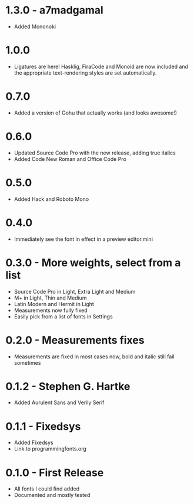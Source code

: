 # 1.3.0 - a7madgamal
* Added Mononoki

# 1.0.0
* Ligatures are here! Hasklig, FiraCode and Monoid are now included and the appropriate text-rendering styles are set automatically.

# 0.7.0
* Added a version of Gohu that actually works (and looks awesome!)

# 0.6.0
* Updated Source Code Pro with the new release, adding true italics
* Added Code New Roman and Office Code Pro

# 0.5.0
* Added Hack and Roboto Mono

# 0.4.0
* Immediately see the font in effect in a preview editor.mini

# 0.3.0 - More weights, select from a list
* Source Code Pro in Light, Extra Light and Medium
* M+ in Light, Thin and Medium
* Latin Modern and Hermit in Light
* Measurements now fully fixed
* Easily pick from a list of fonts in Settings

# 0.2.0 - Measurements fixes
* Measurements are fixed in most cases now, bold and italic still fail sometimes

# 0.1.2 - Stephen G. Hartke
* Added Aurulent Sans and Verily Serif

# 0.1.1 - Fixedsys
* Added Fixedsys
* Link to programmingfonts.org

# 0.1.0 - First Release
* All fonts I could find added
* Documented and mostly tested
